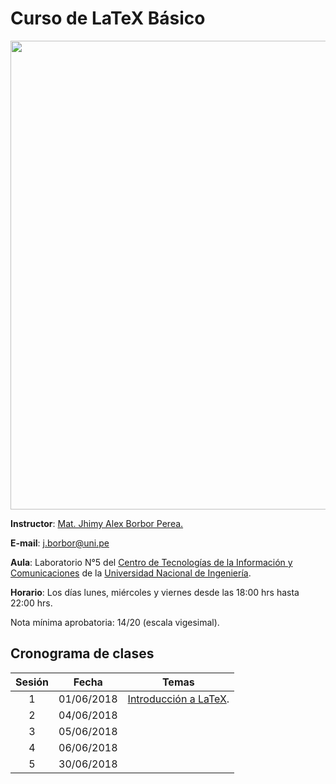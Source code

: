 Curso de LaTeX Básico
===

<p align="center">
  <img src="https://github.com/carlosal1015/Curso-de-LaTeX/blob/master/CTIC-UNI/images/ctic.jpg" width="750">
</p>


**Instructor**: [Mat. Jhimy Alex Borbor Perea.]()

**E-mail**: [j.borbor@uni.pe](mailto:j.borbor@uni.pe)

**Aula**: Laboratorio N°5 del [Centro de Tecnologías de la Información y Comunicaciones](http://www.ctic.uni.edu.pe/) de la [Universidad Nacional de Ingeniería](http://www.uni.edu.pe/).

**Horario**: Los días lunes, miércoles y viernes desde las 18:00 hrs hasta 22:00 hrs.

Nota mínima aprobatoria: 14/20 (escala vigesimal).

## Cronograma de clases

|   Sesión  |   Fecha   |   Temas   |
|:---------:|:---------:|:---------:|
| 1 | 01/06/2018 | [Introducción a LaTeX](). |
| 2 | 04/06/2018 | |
| 3 | 05/06/2018 | |
| 4 | 06/06/2018 | |
| 5 | 30/06/2018 | |